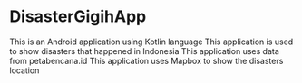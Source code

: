 # DisasterGigihApp
This is an Android application using Kotlin language
This application is used to show disasters that happened in Indonesia
This application uses data from petabencana.id
This application uses Mapbox to show the disasters location
